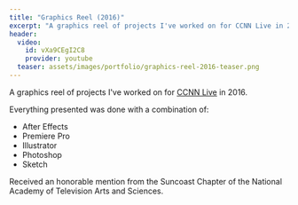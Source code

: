 ```yaml
---
title: "Graphics Reel (2016)"
excerpt: "A graphics reel of projects I've worked on for CCNN Live in 2016."
header:
  video:
    id: vXa9CEgI2C8
    provider: youtube
  teaser: assets/images/portfolio/graphics-reel-2016-teaser.png
---
```


A graphics reel of projects I've worked on for [CCNN Live] in 2016.

Everything presented was done with a combination of:
- After Effects
- Premiere Pro
- Illustrator
- Photoshop
- Sketch

Received an honorable mention from the Suncoast Chapter of the National Academy
of Television Arts and Sciences.

[CCNN Live]: http://ccnnlive.com/
